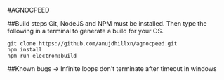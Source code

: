 #AGNOCPEED

##Build steps
Git, NodeJS and NPM must be installed. Then type the following in a terminal to generate a build for your OS.

```
git clone https://github.com/anujdhillxn/agnocpeed.git
npm install
npm run electron:build
```

##Known bugs
-> Infinite loops don't terminate after timeout in windows

